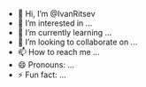 - 👋 Hi, I’m @IvanRitsev
- 👀 I’m interested in ...
- 🌱 I’m currently learning ...
- 💞️ I’m looking to collaborate on ...
- 📫 How to reach me ...
- 😄 Pronouns: ...
- ⚡ Fun fact: ...

<!---
IvanRitsev/IvanRitsev is a ✨ special ✨ repository because its `README.md` (this file) appears on your GitHub profile.
You can click the Preview link to take a look at your changes.
--->
